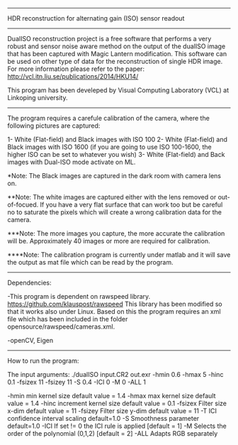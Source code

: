 *************************************************************
HDR reconstruction for alternating gain (ISO) sensor readout
*************************************************************

DualISO reconstruction project is a free software that performs a very robust and sensor noise aware method on the output of the dualISO image that has been captured with Magic Lantern modification. This software can be used on other type of data for the reconstruction of single HDR image. For more information please refer to the paper: http://vcl.itn.liu.se/publications/2014/HKU14/


This program has been develeped by Visual Computing Laboratory (VCL) at Linkoping university. 

***************************************************************************************

The program requires a carefule calibration of the camera, where the following pictures are captured:

1- White (Flat-field) and Black images with ISO 100 
2- White (Flat-field) and Black images with ISO 1600 (if you are going to use ISO 100-1600, the higher ISO can be set to whatever you wish)
3- White (Flat-field) and Back images with Dual-ISO mode activate on ML.

*Note: The Black images are captured in the dark room with camera lens on.

**Note: The white images are captured either with the lens removed or out-of-focued. If you have a very flat surface that can work too but be careful no to saturate the pixels which will create a wrong calibration data for the camera. 

***Note: The more images you capture, the more accurate the calibration will be. Approximately 40 images or more are required for calibration.

****Note: The calibration program is currently under matlab and it will save the output as mat file which can be read by the program.

****************************************************************************************
Dependencies:

-This program is dependent on rawspeed library. https://github.com/klauspost/rawspeed
This library has been modified so that it works also under Linux. Based on this the program requires an xml file which has been included in the folder opensource/rawspeed/cameras.xml. 

-openCV, Eigen

****************************************************************************************
How to run the program:

The input arguments: ./dualISO input.CR2 out.exr -hmin 0.6 -hmax 5 -hinc 0.1 -fsizex 11 -fsizey 11 -S 0.4 -ICI 0 -M 0 -ALL 1

-hmin 		min kernel size default value = 1.4
-hmax 		max kernel size default value = 1.4
-hinc 		increment kernel size default value = 0.1
-fsizex 	Filter size x-dim default value = 11
-fsizey 	Filter size y-dim default value = 11
-T 		ICI confidence interval scaling default=1.0
-S 		Smoothness parameter default=1.0
-ICI 		If set != 0 the ICI rule is applied [default = 1]
-M 		Selects the order of the polynomial (0,1,2) [default = 2]
-ALL 		Adapts RGB separately
